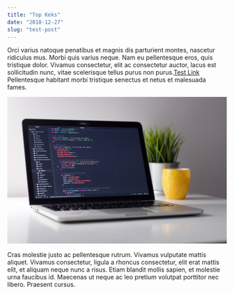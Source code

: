 ```yaml
---
title: "Top Keks"
date: "2018-12-27"
slug: "test-post"
---
```


Orci varius natoque penatibus et magnis dis parturient montes, nascetur ridiculus mus. Morbi quis varius neque.<!-- end --> Nam eu pellentesque eros, quis tristique dolor. Vivamus consectetur, elit ac consectetur auctor, lacus est sollicitudin nunc, vitae scelerisque tellus purus non purus.[Test Link](https://www.google.com) Pellentesque habitant morbi tristique senectus et netus et malesuada fames.

![Test Image](./testimage.jpg)

Cras molestie justo ac pellentesque rutrum. Vivamus vulputate mattis aliquet. Vivamus consectetur, ligula a rhoncus consectetur, elit erat mattis elit, et aliquam neque nunc a risus. Etiam blandit mollis sapien, et molestie urna faucibus id. Maecenas ut neque ac leo pretium volutpat porttitor nec libero. Praesent cursus.